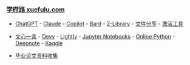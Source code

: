 ### **[学府路 xuefulu.com](http://xuefulu.com/)**

+ [ChatGPT](https://chat.openai.com/) - [Claude](https://claude.ai/) - [Copilot](https://copilot.microsoft.com) - [Bard](https://bard.google.com/chat) - [Z-Library](https://zh.z-library.se/) - [文件分享](https://wormhole.app) - [激活工具](https://pan.baidu.com/s/14U3zIG4tG6ZdMBrHaPaLzw?pwd=c65c#list/path=%2FHEU%20KMS%20Activator)

+ [文心一言](https://yiyan.baidu.com/) - [Devv](https://devv.ai) - [Lightly](https://lightly.teamcode.com/login) - [Jupyter Notebooks](https://jupyter.org/try-jupyter/notebooks/?path=notebooks/Intro.ipynb) - [Online Python](https://www.online-python.com/) - [Deepnote](https://deepnote.com/sign-in) - [Kaggle](https://www.kaggle.com/)

+ [毕业论文资料收集](https://send2me.cn/b8YG5Ez2/RI-z442A7iRs7A)



